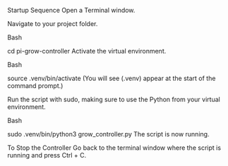 Startup Sequence
Open a Terminal window.

Navigate to your project folder.

Bash

cd pi-grow-controller
Activate the virtual environment.

Bash

source .venv/bin/activate
(You will see (.venv) appear at the start of the command prompt.)

Run the script with sudo, making sure to use the Python from your virtual environment.

Bash

sudo .venv/bin/python3 grow_controller.py
The script is now running.

To Stop the Controller
Go back to the terminal window where the script is running and press Ctrl + C.
